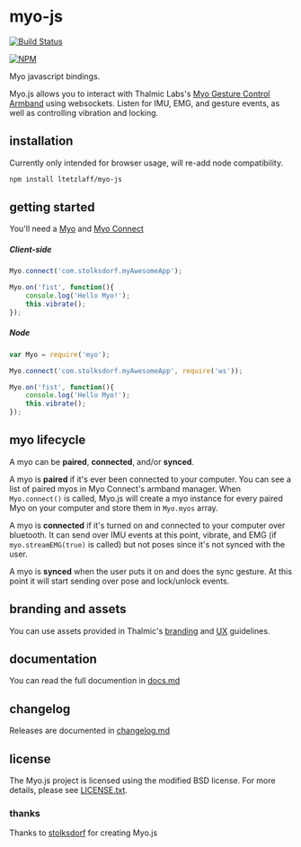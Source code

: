# myo-js

[![Build Status](https://travis-ci.com/ltetzlaff/myo-js.svg?branch=master)](https://travis-ci.com/ltetzlaff/myo-js)

[![NPM](https://nodei.co/npm/myo.png)](https://nodei.co/npm/myo/)

Myo javascript bindings.

Myo.js allows you to interact with Thalmic Labs's [Myo Gesture Control Armband](http://myo.com) using websockets. Listen for IMU, EMG, and gesture events, as well as controlling vibration and locking.

## installation

Currently only intended for browser usage, will re-add node compatibility.
```bash
npm install ltetzlaff/myo-js
```

<!---
On the browser, just include the `myo.js` file in your project. `Myo` will be global.

On node.js

	npm install myo ws
--->

## getting started
You'll need a [Myo](http://myo.com) and [Myo Connect](https://developer.thalmic.com/downloads)

##### Client-side

```javascript
Myo.connect('com.stolksdorf.myAwesomeApp');

Myo.on('fist', function(){
	console.log('Hello Myo!');
	this.vibrate();
});
```

##### Node

```javascript
var Myo = require('myo');

Myo.connect('com.stolksdorf.myAwesomeApp', require('ws'));

Myo.on('fist', function(){
	console.log('Hello Myo!');
	this.vibrate();
});
```


## myo lifecycle
A myo can be **paired**, **connected**, and/or **synced**.

A myo is **paired** if it's ever been connected to your computer. You can see a list of paired myos in Myo Connect's armband manager. When `Myo.connect()` is called, Myo.js will create a myo instance for every paired Myo on your computer and store them in `Myo.myos` array.

A myo is **connected** if it's turned on and connected to your computer over bluetooth. It can send over IMU events at this point, vibrate, and EMG (if `myo.streamEMG(true)` is called) but not poses since it's not synced with the user.

A myo is **synced** when the user puts it on and does the sync gesture. At this point it will start sending over pose and lock/unlock events.




## branding and assets
You can use assets provided in Thalmic's [branding](https://developer.thalmic.com/branding/) and [UX](https://developer.thalmic.com/ux/) guidelines.

## documentation
You can read the full documention in [docs.md](docs.md)

## changelog
Releases are documented in [changelog.md](changelog.md)

## license
The Myo.js project is licensed using the modified BSD license. For more details, please see [LICENSE.txt](LICENSE.txt).

### thanks
Thanks to [stolksdorf](https://github.com/stolksdorf) for creating Myo.js

